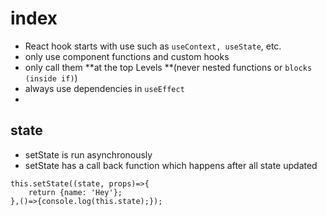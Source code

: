 # index

- React hook starts with use such as `useContext, useState`, etc.
- only use component functions and custom hooks
- only call them **at the top Levels **(never nested functions or `blocks (inside if)`)
- always use dependencies in `useEffect`
-

## state

- setState is run asynchronously
- setState has a call back function which happens after all state updated

```
this.setState((state, props)=>{
    return {name: 'Hey'};
},()=>{console.log(this.state);});
```
